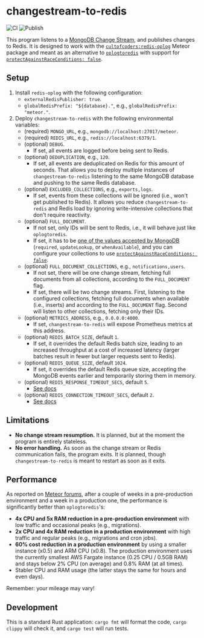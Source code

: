 # changestream-to-redis

![CI](https://github.com/radekmie/changestream-to-redis/actions/workflows/ci.yml/badge.svg)
![Publish](https://github.com/radekmie/changestream-to-redis/actions/workflows/publish.yml/badge.svg)

This program listens to a [MongoDB Change Stream](https://www.mongodb.com/docs/manual/changeStreams/), and publishes changes to Redis. It is designed to work with the [`cultofcoders:redis-oplog`](https://github.com/cult-of-coders/redis-oplog) Meteor package and meant as an alternative to [`oplogtoredis`](https://github.com/tulip/oplogtoredis) with support for [`protectAgainstRaceConditions: false`](https://github.com/cult-of-coders/redis-oplog/blob/master/docs/finetuning.md#configuration-at-collection-level).

## Setup

1. Install `redis-oplog` with the following configuration:
    * `externalRedisPublisher: true`.
    * `globalRedisPrefix: "${database}."`, e.g., `globalRedisPrefix: "meteor."`.
2. Deploy `changestream-to-redis` with the following environmental variables:
    * (required) `MONGO_URL`, e.g., `mongodb://localhost:27017/meteor`.
    * (required) `REDIS_URL`, e.g., `redis://localhost:6379/1`.
    * (optional) `DEBUG`.
        * If set, all events are logged before being sent to Redis.
    * (optional) `DEDUPLICATION`, e.g., `120`.
        * If set, all events are deduplicated on Redis for this amount of seconds. That allows you to deploy multiple instances of `changestream-to-redis` listening to the same MongoDB database and pushing to the same Redis database.
    * (optional) `EXCLUDED_COLLECTIONS`, e.g., `exports,logs`.
        * If set, events from these collections will be ignored (i.e., won't get published to Redis). It allows you reduce `changestream-to-redis` and Redis load by ignoring write-intensive collections that don't require reactivity.
    * (optional) `FULL_DOCUMENT`.
        * If not set, only IDs will be sent to Redis, i.e., it will behave just like `oplogtoredis`.
        * If set, it has to be [one of the values accepted by MongoDB](https://www.mongodb.com/docs/manual/reference/method/db.collection.watch/) (`required`, `updateLookup`, or `whenAvailable`), and you can configure your collections to use [`protectAgainstRaceConditions: false`](https://github.com/cult-of-coders/redis-oplog/blob/master/docs/finetuning.md#configuration-at-collection-level).
    * (optional) `FULL_DOCUMENT_COLLECTIONS`, e.g., `notifications,users`.
        * If not set, there will be one change stream, fetching full documents from all collections, according to the `FULL_DOCUMENT` flag.
        * If set, there will be two change streams. First, listening to the configured collections, fetching full documents when available (i.e., inserts) and according to the `FULL_DOCUMENT` flag. Second will listen to other collections, fetching only their IDs.
    * (optional) `METRICS_ADDRESS`, e.g., `0.0.0.0:4000`.
        * If set, `changestream-to-redis` will expose Prometheus metrics at this address.
    * (optional) `REDIS_BATCH_SIZE`, default `1`.
        * If set, it overrides the default Redis batch size, leading to an increased throughput at a cost of increased latency (larger batches result in fewer but larger requests sent to Redis).
    * (optional) `REDIS_QUEUE_SIZE`, default `1024`.
        * If set, it overrides the default Redis queue size, accepting the MongoDB events earlier and temporarily storing them in memory.
    * (optional) `REDIS_RESPONSE_TIMEOUT_SECS`, default `5`.
        * [See docs](https://docs.rs/redis/latest/redis/aio/struct.ConnectionManager.html#method.new_with_backoff_and_timeouts)
    * (optional) `REDIS_CONNECTION_TIMEOUT_SECS`, default `2`.
        * [See docs](https://docs.rs/redis/latest/redis/aio/struct.ConnectionManager.html#method.new_with_backoff_and_timeouts)

## Limitations

* **No change stream resumption.** It is planned, but at the moment the program is entirely stateless.
* **No error handling.** As soon as the change stream or Redis communication fails, the program exits. It is planned, though `changestream-to-redis` is meant to restart as soon as it exits.

## Performance

As reported on [Meteor forums](https://forums.meteor.com/t/introduction-of-changestream-to-redis/60269/8?u=radekmie), after a couple of weeks in a pre-production environment and a week in a production one, the performance is significantly better than `oplogtoredis`'s:
* **4x CPU and 5x RAM reduction in a pre-production environment** with low traffic and occasional peaks (e.g., migrations).
* **2x CPU and 4x RAM reduction in a production environment** with high traffic and regular peaks (e.g., migrations and cron jobs).
* **60% cost reduction in a production environment** by using a smaller instance (x0.5) and ARM CPU (x0.8). The production environment uses the currently smallest AWS Fargate instance (0.25 CPU / 0.5GB RAM) and stays below 2% CPU (on average) and 0.8% RAM (at all times).
* Stabler CPU and RAM usage (the latter stays the same for hours and even days).

Remember: your mileage may vary!

## Development

This is a standard Rust application: `cargo fmt` will format the code, `cargo clippy` will check it, and `cargo test` will run tests.
